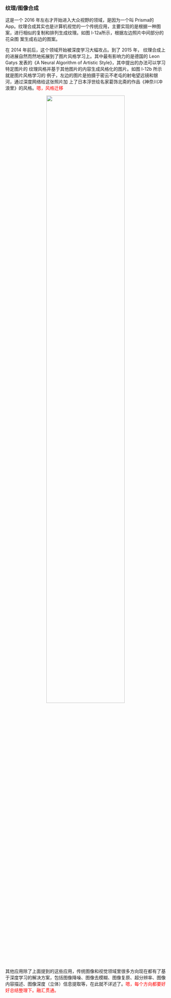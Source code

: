 
### 纹理/图像合成

这是一个 2016 年左右才开始进入大众视野的领域，是因为一个叫 Prisma的 App。纹理合成其实也是计算机视觉的一个传统应用，主要实现的是根据一种图 案，进行相似的复制和排列生成纹理。如图 l-12a所示，根据左边照片中间部分的花朵图 案生成右边的图案。

在 2014 年前后，这个领域开始被深度学习大幅攻占。到了 2015 年， 纹理合成上的进展自然而然地拓展到了图片风格学习上。其中最有影响力的是德国的 Leon Gatys 发表的《A Neural Algorithm of Artistic Style》，其中提出的办法可以学习特定图片的 纹理风格并基于其他图片的内容生成风格化的图片。如图 l-12b 所示就是图片风格学习的 例子，左边的图片是拍摄于密云不老屯的射电望远镜和银河，通过深度网络给这张照片加 上了日本浮世绘名家葛饰北斋的作品《神奈川冲浪里》的风格。<span style="color:red;">嗯，风格迁移</span>


<p align="center">
    <img width="70%" height="70%" src="http://images.iterate.site/blog/image/180830/DgK1J1AHK4.png?imageslim">
</p>


其他应用除了上面提到的这些应用，传统图像和视觉领域里很多方向现在都有了基 于深度学习的解决方案，包括图像降噪、图像去模糊、图像复原、超分辨率、图像内容描述、图像深度（立体）信息提取等，在此就不详述了。<span style="color:red;">嗯，每个方向都要好好总结整理下。融汇贯通。</span>


